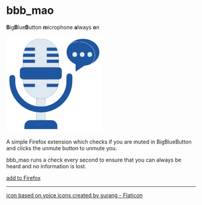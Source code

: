 # bbb_mao
**B**ig**B**lue**B**utton **m**icrophone **a**lways **o**n

![logo](https://github.com/KlnSdr/bbb_mao/blob/7bee98ffad4d1056775dff570313a72d67c95922/extension/icons/icon256.png)

A simple Firefox extension which checks if you are muted in BigBlueButton and clicks the unmute button to unmute you.

bbb_mao runs a check every second to ensure that you can always be heard and no information is lost.

[add to Firefox](https://raw.githubusercontent.com/klnsdr/bbb_mao/main/extension/bbb_mao-0.1.xpi)

---
<a href="https://www.flaticon.com/free-icons/voice" title="voice icons">icon based on voice icons created by surang - Flaticon</a>
